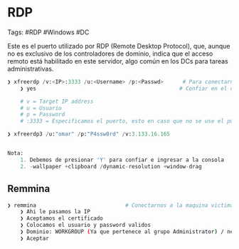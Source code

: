 # RDP

Tags: #RDP #Windows #DC  

Este es el puerto utilizado por RDP (Remote Desktop Protocol), que, aunque no es exclusivo de los controladores de dominio, indica que el acceso remoto está habilitado en este servidor, algo común en los DCs para tareas administrativas.

```python
❯ xfreerdp /v:<IP>:3333 /u:<Username> /p:<Passwd>      # Para conectarnos por RDP 
	❯ yes                                             # Confiar en el certificado 

	# v = Target IP address
	# u = Usuario 
	# p = Password
	# :3333 = Especificamos el puerto, esto en caso que no se use el puerto por default 3389

❯ xfreerdp3 /u:"omar" /p:"P4ssw0rd" /v:3.133.16.165 


Nota:
	1. Debemos de presionar 'Y' para confiar e ingresar a la consola 
	2. -wallpaper +clipboard /dynamic-resolution +window-drag
```

## Remmina

```bash
❯ remmina                            # Conectarnos a la maquina victima por RDP de forma grafica
	❯ Ahi le pasamos la IP
	❯ Aceptamos el certificado
	❯ Colocamos el usuario y password validos
	❯ Dominio: WORKGROUP (Ya que pertenece al grupo Administrator) / netmon (Dominio de la maquina victima)
	❯ Aceptar
```

